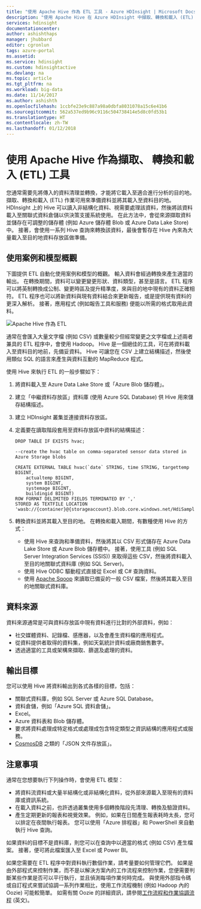 ```yaml
---
title: "使用 Apache Hive 作為 ETL 工具 - Azure HDInsight | Microsoft Docs"
description: "使用 Apache Hive 在 Azure HDInsight 中擷取、轉換和載入 (ETL) 資料。"
services: hdinsight
documentationcenter: 
author: ashishthaps
manager: jhubbard
editor: cgronlun
tags: azure-portal
ms.assetid: 
ms.service: hdinsight
ms.custom: hdinsightactive
ms.devlang: na
ms.topic: article
ms.tgt_pltfrm: na
ms.workload: big-data
ms.date: 11/14/2017
ms.author: ashishth
ms.openlocfilehash: 1ccbfe23e9c887a98a0dbfa8031078a15c6e41b6
ms.sourcegitcommit: 562a537ed9b96c9116c504738414e5d8c0fd53b1
ms.translationtype: HT
ms.contentlocale: zh-TW
ms.lasthandoff: 01/12/2018
---
```

# <a name="use-apache-hive-as-an-extract-transform-and-load-etl-tool"></a>使用 Apache Hive 作為擷取、 轉換和載入 (ETL) 工具

您通常需要先將傳入的資料清理並轉換，才能將它載入至適合進行分析的目的地。 擷取、轉換和載入 (ETL) 作業可用來準備資料並將其載入至資料目的地。  HDInsight 上的 Hive 可以讀入非結構化資料、視需要處理該資料，然後將該資料載入至關聯式資料倉儲以供決策支援系統使用。 在此方法中，會從來源擷取資料並儲存在可調整的儲存體 (例如 Azure 儲存體 Blob 或 Azure Data Lake Store) 中。 接著，會使用一系列 Hive 查詢來轉換該資料，最後會暫存在 Hive 內來為大量載入至目的地資料存放區做準備。

## <a name="use-case-and-model-overview"></a>使用案例和模型概觀

下圖提供 ETL 自動化使用案例和模型的概觀。 輸入資料會經過轉換來產生適當的輸出。  在轉換期間，資料可以變更變更形狀、資料類型，甚至是語言。  ETL 程序可以將英制轉換成公制、變更時區及提升精準度，來與目的地中現有的資料正確相符。  ETL 程序也可以將新資料與現有資料結合來更新報告，或是提供現有資料的更深入解析。  接著，應用程式 (例如報告工具和服務) 便能以所需的格式取用此資料。

![Apache Hive 作為 ETL](./media/apache-hadoop-using-apache-hive-as-an-etl-tool/hdinsight-etl-architecture.png)

通常在會匯入大量文字檔 (例如 CSV) 或數量較少但經常變更之文字檔或上述兩者兼具的 ETL 程序中，會使用 Hadoop。  Hive 是一個絕佳的工具，可在將資料載入至資料目的地前，先備妥資料。  Hive 可讓您在 CSV 上建立結構描述，然後使用類似 SQL 的語言來產生與資料互動的 MapReduce 程式。 

使用 Hive 來執行 ETL 的一般步驟如下：

1. 將資料載入至 Azure Data Lake Store 或「Azure Blob 儲存體」。
2. 建立「中繼資料存放區」資料庫 (使用 Azure SQL Database) 供 Hive 用來儲存結構描述。
3. 建立 HDInsight 叢集並連接資料存放區。
4. 定義要在讀取階段套用至資料存放區中資料的結構描述：

    ```
    DROP TABLE IF EXISTS hvac;

    --create the hvac table on comma-separated sensor data stored in Azure Storage blobs
    
    CREATE EXTERNAL TABLE hvac(`date` STRING, time STRING, targettemp BIGINT,
        actualtemp BIGINT, 
        system BIGINT, 
        systemage BIGINT, 
        buildingid BIGINT)
    ROW FORMAT DELIMITED FIELDS TERMINATED BY ',' 
    STORED AS TEXTFILE LOCATION 'wasb://{container}@{storageaccount}.blob.core.windows.net/HdiSamples/SensorSampleData/hvac/';
    ```

5. 轉換資料並將其載入至目的地。  在轉換和載入期間，有數種使用 Hive 的方式：

    * 使用 Hive 來查詢和準備資料，然後將其以 CSV 形式儲存在 Azure Data Lake Store 或 Azure Blob 儲存體中。  接著，使用工具 (例如 SQL Server Integration Services (SSIS)) 來取得這些 CSV，然後將資料載入至目的地關聯式資料庫 (例如 SQL Server)。
    * 使用 Hive ODBC 驅動程式直接從 Excel 或 C# 查詢資料。
    * 使用 [Apache Sqoop](apache-hadoop-use-sqoop-mac-linux.md) 來讀取已備妥的一般 CSV 檔案，然後將其載入至目的地關聯式資料庫。

## <a name="data-sources"></a>資料來源

資料來源通常是可與資料存放區中現有資料進行比對的外部資料，例如：

* 社交媒體資料、記錄檔、感應器，以及會產生資料檔的應用程式。
* 從資料提供者取得的資料集，例如天氣統計資料或廠商銷售數字。
* 透過適當的工具或架構來擷取、篩選及處理的資料。

<!-- TODO: (see Collecting and loading data into HDInsight). -->

## <a name="output-targets"></a>輸出目標

您可以使用 Hive 將資料輸出到各式各樣的目標，包括：

* 關聯式資料庫，例如 SQL Server 或 Azure SQL Database。
* 資料倉儲，例如「Azure SQL 資料倉儲」。
* Excel。
* Azure 資料表和 Blob 儲存體。
* 要求將資料處理成特定格式或處理成包含特定類型之資訊結構的應用程式或服務。
* <a href="https://azure.microsoft.com/services/cosmos-db/">CosmosDB</a> 之類的「JSON 文件存放區」。

## <a name="considerations"></a>注意事項

通常在您想要執行下列操作時，會使用 ETL 模型：

* 將資料流資料或大量半結構化或非結構化資料，從外部來源載入至現有的資料庫或資訊系統。
* 在載入資料之前，也許透過叢集使用多個轉換階段先清理、轉換及驗證資料。
* 產生定期更新的報表和視覺效果。  例如，如果在日間產生報表耗時太長，您可以排定在夜間執行報表。  您可以使用「Azure 排程器」和 PowerShell 來自動執行 Hive 查詢。

如果資料的目標不是資料庫，則您可以在查詢中以適當的格式 (例如 CSV) 產生檔案。 接著，便可將此檔案匯入至 Excel 或 Power BI。

如果您需要在 ETL 程序中對資料執行數個作業，請考量要如何管理它們。 如果是由外部程式來控制作業，而不是以解決方案內的工作流程來控制作業，您便需要判斷某些作業是否可以平行執行，並且偵測每項作業何時完成。 與使用外部指令碼或自訂程式來嘗試協調一系列作業相比，使用工作流程機制 (例如 Hadoop 內的 Oozie) 可能較簡單。 如需有關 Oozie 的詳細資訊，請參閱[工作流程和作業協調流程](https://msdn.microsoft.com/library/dn749829.aspx) \(英文\)。

<!-- ## Next steps -->
<!-- * [ETL at scale](../hdinsight-etl-at-scale.md): Learn more about performing ETL at scale. -->
<!-- * [Operationalize Data Pipelines with Oozie](hdinsight-operationalize-data-pipeline.md): Learn how to build a data pipeline that uses Hive to summarize CSV flight delay data, stage the prepared data in Azure Storage blobs, and then use Sqoop to load the summarized data into Azure SQL Database. -->
<!-- * [ETL Deep Dive](../hdinsight-etl-deep-dive.md): Walk through an end-to-end ETL pipeline.  -->
